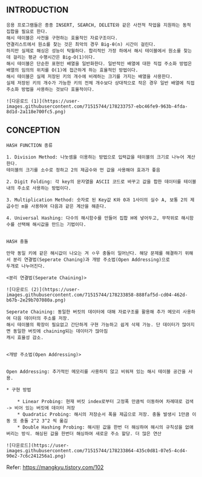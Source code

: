 ## INTRODUCTION
    
    
    응용 프로그램들은 종종 INSERT, SEARCH, DELETE와 같은 사전적 작업을 지원하는 동적 집합을 필요로 한다.
    해시 테이블은 사전을 구현하는 효율적인 자료구조이다. 
    연결리스트에서 원소를 찾는 것은 최악의 경우 Big-θ(n) 시간이 걸린다. 
    하지만 실제로 해싱은 성능이 탁월하다. 합리적인 가정 하에서 해시 테이블에서 원소를 찾는 데 걸리는 평균 수행시간은 Big-O(1)이다. 
    해시 테이블은 단순한 표현인 배열을 일반화한다. 일반적인 배열에 대한 직접 주소화 방법은 배열의 임의의 위치를 O(1)에 접근하게 하는 효율적인 방법이다. 
    해시 테이블은 실제 저장된 키의 개수에 비례하는 크기를 가지는 배열을 사용한다. 
    실제 저장된 키의 개수가 가능한 키의 전체 개수보다 상대적으로 작은 경우 일반 배열에 직접 주소화 방법을 사용하는 것보다 효율적이다. 

    ![다운로드 (1)](https://user-images.githubusercontent.com/71515744/178233757-ebc46fe9-963b-4fda-8d1d-2a118e700fc5.png)
    
    
## CONCEPTION

    HASH FUNCTION 종류
    
    1. Division Method: 나눗셈을 이용하는 방법으로 입력값을 테이블의 크기로 나누어 계산한다. 
    테이블의 크기를 소수로 정하고 2의 제곱수와 먼 값을 사용해야 효과가 좋음
    
    2. Digit Folding: 각 key의 문자열을 ASCII 코드로 바꾸고 값을 합한 데이터를 테이블 내의 주소로 사용하는 방법이다.
    
    3. Multiplication Method: 숫자로 된 Key값 K와 0과 1사이의 실수 A, 보통 2의 제곱수인 m을 사용하여 다음과 같은 계산을 해준다.
    
    4. Universal Hashing: 다수의 해시함수를 만들어 집합 H에 넣어두고, 무작위로 해시함수를 선택해 해시값을 만드는 기법이다.
    
    
    HASH 충돌
    
    만약 동일 키에 같은 해시값이 나오는 겨 ㅇ우 충돌이 일어난다. 해당 문제를 해결하기 위해서 분리 연결법(Seperate Chaning)과 개방 주소법(Open Addressing)으로 
    두개로 나누어진다. 
    
    <분리 연결법(Seperate Chaining)>
    
    ![다운로드 (2)](https://user-images.githubusercontent.com/71515744/178233858-888faf5d-cd04-462d-b67b-2e29b707080a.png)
    
    Seperate Chaining: 동일한 버킷의 데이터에 대해 자료구조를 활용해 추가 메모리 사용하여 다음 데이터의 주소를 저장.
    해시 테이블의 확장이 필요없고 간단하게 구현 가능하고 쉽게 삭제 가능. 단 데이터가 많아지면 동일한 버킷에 chaining되는 데이터가 많아짐
    캐시 효율성 감소.
    
    
    <개방 주소법(Open Addressing)>
    
    
    Open Addressing: 추가적인 메모리를 사용하지 않고 비워져 있는 해시 테이블 공간을 사용.
    
    * 구현 방법
        
        * Linear Probing: 현재 버킷 index로부터 고정폭 만큼씩 이동하여 차례대로 검색 -> 비어 있는 버킷에 데이터 저장
        * Quadratic Probing: 해시의 저장순서 폭을 제곱으로 저장. 충돌 발생시 1만큼 이동 또 충돌 2^2 3^2 씩 옮김
        * Double Hashing Probing: 해시된 값을 한번 더 해싱하여 해시의 규칙성을 없애버리는 방식. 해싱된 값을 한번더 해싱하여 새로운 주소 할당. 더 많은 연산 
    
    ![다운로드](https://user-images.githubusercontent.com/71515744/178233864-435c0d81-07e5-4cd4-90e2-7c6c241256a1.png)
    
    
    
    
    
    
    
Refer: https://mangkyu.tistory.com/102
